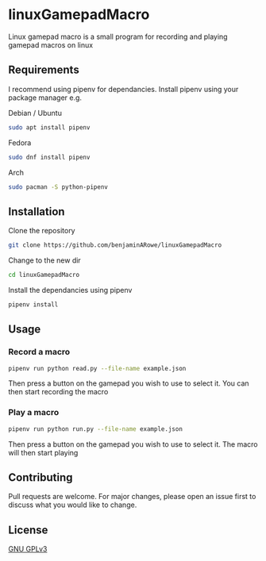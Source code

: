 # linuxGamepadMacro

Linux gamepad macro is a small program for recording and playing gamepad macros on linux

## Requirements

I recommend using pipenv for dependancies. Install pipenv using your package manager e.g.

Debian / Ubuntu
```bash
sudo apt install pipenv
```

Fedora 
```bash
sudo dnf install pipenv
```

Arch 
```bash
sudo pacman -S python-pipenv
```

## Installation

Clone the repository

```bash
git clone https://github.com/benjaminARowe/linuxGamepadMacro
```

Change to the new dir

```bash
cd linuxGamepadMacro
```

Install the dependancies using pipenv

```bash
pipenv install 
```

## Usage

### Record a macro
```bash
pipenv run python read.py --file-name example.json
```
Then press a button on the gamepad you wish to use to select it. You can then start recording the macro

### Play a macro
```bash
pipenv run python run.py --file-name example.json
```
Then press a button on the gamepad you wish to use to select it. The macro will then start playing 

## Contributing
Pull requests are welcome. For major changes, please open an issue first to discuss what you would like to change.

## License
[GNU GPLv3](https://choosealicense.com/licenses/gpl-3.0/)
